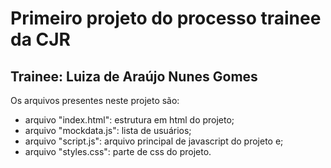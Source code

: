 # Primeiro projeto do processo trainee da CJR
## Trainee: Luiza de Araújo Nunes Gomes

Os arquivos presentes neste projeto são:
 - arquivo "index.html": estrutura em html do projeto;
 - arquivo "mockdata.js": lista de usuários;
 - arquivo "script.js": arquivo principal de javascript do projeto e;
 - arquivo "styles.css": parte de css do projeto.
